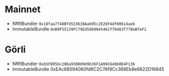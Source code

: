 # Mainnet

* NftfiBundler `0x18faa7748Bfd533638Aab95c2E26F4df00614aeb`
* ImmutableBundle `0xB9F55139FC79Ed58D9845461f70483f778eBfeF2`

# Görli

* NftfiBundler `0xb5FB95bc206a930089d9b36F1A99C640b0D4F136`
* ImmutableBundle 0xEAc68594060fd8C2C7Af9Cc368Eb8e6622D16845
